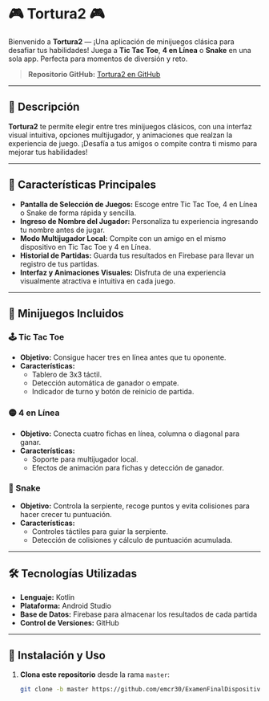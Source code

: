 # 🎮 **Tortura2** 🎮
Bienvenido a **Tortura2** — ¡Una aplicación de minijuegos clásica para desafiar tus habilidades! Juega a **Tic Tac Toe**, **4 en Línea** o **Snake** en una sola app. Perfecta para momentos de diversión y reto.

> **Repositorio GitHub:** [Tortura2 en GitHub](https://github.com/emcr30/ExamenFinalDispositivosMoviles)

---

## 📲 **Descripción**

**Tortura2** te permite elegir entre tres minijuegos clásicos, con una interfaz visual intuitiva, opciones multijugador, y animaciones que realzan la experiencia de juego. ¡Desafía a tus amigos o compite contra ti mismo para mejorar tus habilidades!

---

## 🚀 **Características Principales**

- **Pantalla de Selección de Juegos:** Escoge entre Tic Tac Toe, 4 en Línea o Snake de forma rápida y sencilla.
- **Ingreso de Nombre del Jugador:** Personaliza tu experiencia ingresando tu nombre antes de jugar.
- **Modo Multijugador Local:** Compite con un amigo en el mismo dispositivo en Tic Tac Toe y 4 en Línea.
- **Historial de Partidas:** Guarda tus resultados en Firebase para llevar un registro de tus partidas.
- **Interfaz y Animaciones Visuales:** Disfruta de una experiencia visualmente atractiva e intuitiva en cada juego.

---

## 🎲 **Minijuegos Incluidos**

### 🕹️ Tic Tac Toe
- **Objetivo:** Consigue hacer tres en línea antes que tu oponente.
- **Características:**
  - Tablero de 3x3 táctil.
  - Detección automática de ganador o empate.
  - Indicador de turno y botón de reinicio de partida.

### 🟡 4 en Línea
- **Objetivo:** Conecta cuatro fichas en línea, columna o diagonal para ganar.
- **Características:**
  - Soporte para multijugador local.
  - Efectos de animación para fichas y detección de ganador.

### 🐍 Snake
- **Objetivo:** Controla la serpiente, recoge puntos y evita colisiones para hacer crecer tu puntuación.
- **Características:**
  - Controles táctiles para guiar la serpiente.
  - Detección de colisiones y cálculo de puntuación acumulada.

---

## 🛠️ **Tecnologías Utilizadas**

- **Lenguaje:** Kotlin
- **Plataforma:** Android Studio
- **Base de Datos:** Firebase para almacenar los resultados de cada partida
- **Control de Versiones:** GitHub

---

## 🚧 **Instalación y Uso**

1. **Clona este repositorio** desde la rama `master`:
   ```bash
   git clone -b master https://github.com/emcr30/ExamenFinalDispositivosMoviles.git
